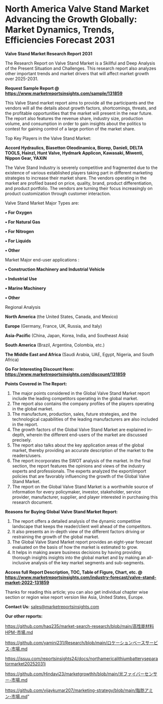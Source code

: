 # North America Valve Stand Market Advancing the Growth Globally: Market Dynamics, Trends, Efficiencies Forecast 2031

<strong>Valve Stand Market Research Report 2031</strong>

The Research Report on Valve Stand Market is a Skillful and Deep Analysis of the Present Situation and Challenges. This research report also analyzes other important trends and market drivers that will affect market growth over 2025-2031.

<strong>Request Sample Report @ <a href=https://www.marketreportsinsights.com/sample/131859>https://www.marketreportsinsights.com/sample/131859</a></strong>

This Valve Stand market report aims to provide all the participants and the vendors will all the details about growth factors, shortcomings, threats, and the profitable opportunities that the market will present in the near future. The report also features the revenue share, industry size, production volume, and consumption in order to gain insights about the politics to contest for gaining control of a large portion of the market share.

Top Key Players in the Valve Stand Market:

<strong>Accord Hydraulics, Biasetton Oleodinamica, Biorep, Danieli, DELTA TOOLS, Hainzl, Hunt Valve, Hydmark Applicon, Kawasaki, Miwenti, Nippon Gear, YAXIN</strong>

The Valve Stand Industry is severely competitive and fragmented due to the existence of various established players taking part in different marketing strategies to increase their market share. The vendors operating in the market are profiled based on price, quality, brand, product differentiation, and product portfolio. The vendors are turning their focus increasingly on product customization through customer interaction.

Valve Stand Market Major Types are:

<strong>• For Oxygen

• For Natural Gas

• For Nitrogen

• For Liquids

• Other</strong>

Market Major end-user applications :

<strong>• Construction Machinery and Industrial Vehicle

• Industrial Use

• Marine Machinery

• Other</strong>

Regional Analysis

</u><strong><b>North America</b></strong> (the United States, Canada, and Mexico)

<strong><b>Europe </b></strong>(Germany, France, UK, Russia, and Italy)

<strong><b>Asia-Pacific</b></strong> (China, Japan, Korea, India, and Southeast Asia)

<strong><b>South America</b></strong> (Brazil, Argentina, Colombia, etc.)

<strong><b>The Middle East and Africa</b></strong> (Saudi Arabia, UAE, Egypt, Nigeria, and South Africa)

<strong>Go For Interesting Discount Here: <a href=https://www.marketreportsinsights.com/discount/131859>https://www.marketreportsinsights.com/discount/131859</a></strong>

<strong>Points Covered in The Report:</strong>
<ol>
  <li>The major points considered in the Global Valve Stand Market report include the leading competitors operating in the global market.</li>
  <li>The report also contains the company profiles of the players operating in the global market.</li>
  <li>The manufacture, production, sales, future strategies, and the technological capabilities of the leading manufacturers are also included in the report.</li>
  <li>The growth factors of the Global Valve Stand Market are explained in-depth, wherein the different end-users of the market are discussed precisely.</li>
  <li>The report also talks about the key application areas of the global market, thereby providing an accurate description of the market to the readers/users.</li>
  <li>The report incorporates the SWOT analysis of the market. In the final section, the report features the opinions and views of the industry experts and professionals. The experts analyzed the export/import policies that are favorably influencing the growth of the Global Valve Stand Market.</li>
  <li>The report on the Global Valve Stand Market is a worthwhile source of information for every policymaker, investor, stakeholder, service provider, manufacturer, supplier, and player interested in purchasing this research document.</li>
</ol>
<strong>Reasons for Buying Global Valve Stand Market Report:</strong>

<ol>
  <li>The report offers a detailed analysis of the dynamic competitive landscape that keeps the reader/client well ahead of the competitors.</li>
  <li>It also presents an in-depth view of the different factors driving or restraining the growth of the global market.</li>
  <li>The Global Valve Stand Market report provides an eight-year forecast evaluated on the basis of how the market is estimated to grow.</li>
  <li>It helps in making aware business decisions by having providing thorough insights insights into the global market and by making an all-inclusive analysis of the key market segments and sub-segments.</li>
</ol>
<strong>Access full Report Description, TOC, Table of Figure, Chart, etc. @ <a href=https://www.marketreportsinsights.com/industry-forecast/valve-stand-market-2022-131859>https://www.marketreportsinsights.com/industry-forecast/valve-stand-market-2022-131859</a></strong>


Thanks for reading this article; you can also get individual chapter wise section or region wise report version like Asia, United States, Europe.

<strong>Contact Us:</strong>
sales@marketreportsinsights.com

<strong>Our other reports:</strong>

<a href=https://github.com/haq235/market-search-research/blob/main/高性能材料HPM-市場.md>https://github.com/haq235/market-search-research/blob/main/高性能材料HPM-市場.md</a>

<a href=https://github.com/yamini231/Research/blob/main/ロケーションベースサービス-市場.md>https://github.com/yamini231/Research/blob/main/ロケーションベースサービス-市場.md</a>

<a href=https://issuu.com/reportsinsights24/docs/northamericalithiumbatteryseparatormarket20252031i>https://issuu.com/reportsinsights24/docs/northamericalithiumbatteryseparatormarket20252031i</a>

<a href=https://github.com/Hindavi23/marketgrowthh/blob/main/光ファイバーセンサー-市場.md>https://github.com/Hindavi23/marketgrowthh/blob/main/光ファイバーセンサー-市場.md</a>

<a href=https://github.com/vijaykumar207/marketing-strategy/blob/main/脂肪アミン-市場.md>https://github.com/vijaykumar207/marketing-strategy/blob/main/脂肪アミン-市場.md</a>"

